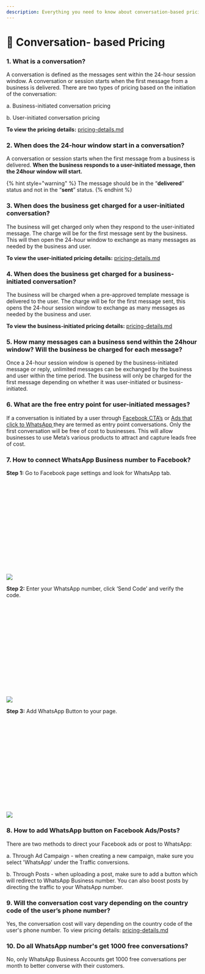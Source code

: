 ```yaml
---
description: Everything you need to know about conversation-based pricing.
---
```


# 💬 Conversation- based Pricing

### 1. What is a conversation?&#x20;

A conversation is defined as the messages sent within the 24-hour session window. A conversation or session starts when the first message from a business is delivered. There are two types of pricing based on the initiation of the conversation:

a. Business-initiated conversation pricing

b. User-initiated conversation pricing&#x20;

**To view the pricing details:** [pricing-details.md](pricing-details.md "mention")

### 2. When does the 24-hour window start in a conversation?

A conversation or session starts when the first message from a business is delivered. **When the business responds to a user-initiated message, then the 24hour window will start.**

{% hint style="warning" %}
The message should be in the “**delivered**” status and not in the “**sent**” status.
{% endhint %}

### 3. When does the business get charged for a user-initiated conversation?

The business will get charged only when they respond to the user-initiated message. The charge will be for the first message sent by the business. This will then open the 24-hour window to exchange as many messages as needed by the business and user.&#x20;

**To view the user-initiated pricing details:** [pricing-details.md](pricing-details.md "mention")

### 4. When does the business get charged for a business-initiated conversation?

The business will be charged when a pre-approved template message is delivered to the user. The charge will be for the first message sent, this opens the 24-hour session window to exchange as many messages as needed by the business and user.

**To view the business-initiated pricing details:** [pricing-details.md](pricing-details.md "mention")

### 5. How many messages can a business send within the 24hour window? Will the business be charged for each message?&#x20;

Once a 24-hour session window is opened by the business-initiated message or reply, unlimited messages can be exchanged by the business and user within the time period. The business will only be charged for the first message depending on whether it was user-initiated or business-initiated.&#x20;

### 6. What are the free entry point for user-initiated messages?&#x20;

If a conversation is initiated by a user through [Facebook CTA’s](https://www.facebook.com/help/977869848936797) or [Ads that click to WhatsApp ](https://www.facebook.com/business/help/447934475640650?id=371525583593535)they are termed as entry point conversations. Only the first conversation will be free of cost to businesses. This will allow businesses to use Meta’s various products to attract and capture leads free of cost.

### 7. How to connect WhatsApp Business number to Facebook?

**Step 1:** Go to Facebook page settings and look for WhatsApp tab.

![](data:image/svg+xml;base64,PHN2ZyB3aWR0aD0iNjAwIiBoZWlnaHQ9IjI4OCIgeG1sbnM9Imh0dHA6Ly93d3cudzMub3JnLzIwMDAvc3ZnIiB2ZXJzaW9uPSIxLjEiLz4=)![](https://gallabox.com/\_next/image?url=https%3A%2F%2Fs3.amazonaws.com%2Fgabx-prod-blog%2F2021%2F11%2Fimage.png\&w=2048\&q=75)

**Step 2:** Enter your WhatsApp number, click ‘Send Code’ and verify the code.

![](data:image/svg+xml;base64,PHN2ZyB3aWR0aD0iNjAwIiBoZWlnaHQ9IjI5MCIgeG1sbnM9Imh0dHA6Ly93d3cudzMub3JnLzIwMDAvc3ZnIiB2ZXJzaW9uPSIxLjEiLz4=)![](https://gallabox.com/\_next/image?url=https%3A%2F%2Fs3.amazonaws.com%2Fgabx-prod-blog%2F2021%2F11%2Fimage-1.png\&w=2048\&q=75)

**Step 3:** Add WhatsApp Button to your page.

![](data:image/svg+xml;base64,PHN2ZyB3aWR0aD0iNjAwIiBoZWlnaHQ9IjI4NyIgeG1sbnM9Imh0dHA6Ly93d3cudzMub3JnLzIwMDAvc3ZnIiB2ZXJzaW9uPSIxLjEiLz4=)![](https://gallabox.com/\_next/image?url=https%3A%2F%2Fs3.amazonaws.com%2Fgabx-prod-blog%2F2021%2F11%2Fimage-2.png\&w=2048\&q=75)

### 8. How to add WhatsApp button on Facebook Ads/Posts?&#x20;

There are two methods to direct your Facebook ads or post to WhatsApp:

a. Through Ad Campaign - when creating a new campaign, make sure you select 'WhatsApp' under the Traffic conversions.&#x20;

b. Through Posts - when uploading a post, make sure to add a button which will redirect to WhatsApp Business number. You can also boost posts by directing the traffic to your WhatsApp number.&#x20;

### 9. **Will the conversation cost vary depending on the country code of the user’s phone number?**&#x20;

Yes, the conversation cost will vary depending on the country code of the user's phone number. To view pricing details: [pricing-details.md](pricing-details.md "mention")

### **10. Do all WhatsApp number's get 1000 free conversations?**&#x20;

No, only WhatsApp Business Accounts get 1000 free conversations per month to better converse with their customers.&#x20;

